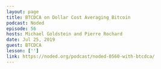 ```yaml
---
layout: page
title: BTCDCA on Dollar Cost Averaging Bitcoin
podcast: Noded
episode: 56
hosts: Michael Goldstein and Pierre Rochard
date: Jul 25, 2019
guest: BTCDCA
lesson: ['']
link: https://noded.org/podcast/noded-0560-with-btcdca/
---
```

